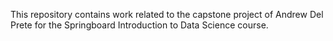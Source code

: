 This repository contains work related to the capstone project of Andrew Del Prete for the Springboard Introduction to Data Science course.
